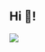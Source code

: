 <h2 align="left">Hi 👋!</h2>
<div align="display">
  <img class="img" align="center" src="https://github-readme-stats.vercel.app/api?username=Sastrugy&theme=midnight-purple&show_icons=true"/>
</div>
